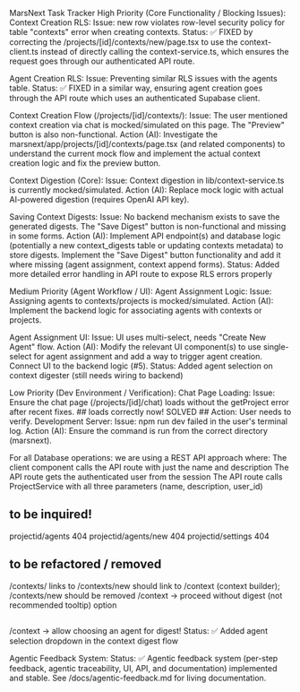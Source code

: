 MarsNext Task Tracker
High Priority (Core Functionality / Blocking Issues):
Context Creation RLS:
Issue: new row violates row-level security policy for table "contexts" error when creating contexts.
Status: ✅ FIXED by correcting the /projects/[id]/contexts/new/page.tsx to use the context-client.ts instead of directly calling the context-service.ts, which ensures the request goes through our authenticated API route.

Agent Creation RLS:
Issue: Preventing similar RLS issues with the agents table.
Status: ✅ FIXED in a similar way, ensuring agent creation goes through the API route which uses an authenticated Supabase client.

Context Creation Flow (/projects/[id]/contexts/):
Issue: The user mentioned context creation via chat is mocked/simulated on this page. The "Preview" button is also non-functional.
Action (AI): Investigate the marsnext/app/projects/[id]/contexts/page.tsx (and related components) to understand the current mock flow and implement the actual context creation logic and fix the preview button.

Context Digestion (Core):
Issue: Context digestion in lib/context-service.ts is currently mocked/simulated.
Action (AI): Replace mock logic with actual AI-powered digestion (requires OpenAI API key).

Saving Context Digests:
Issue: No backend mechanism exists to save the generated digests. The "Save Digest" button is non-functional and missing in some forms.
Action (AI): Implement API endpoint(s) and database logic (potentially a new context_digests table or updating contexts metadata) to store digests. Implement the "Save Digest" button functionality and add it where missing (agent assignment, context append forms).
Status: Added more detailed error handling in API route to expose RLS errors properly

Medium Priority (Agent Workflow / UI):
Agent Assignment Logic:
Issue: Assigning agents to contexts/projects is mocked/simulated.
Action (AI): Implement the backend logic for associating agents with contexts or projects.

Agent Assignment UI:
Issue: UI uses multi-select, needs "Create New Agent" flow.
Action (AI): Modify the relevant UI component(s) to use single-select for agent assignment and add a way to trigger agent creation. Connect UI to the backend logic (#5).
Status: Added agent selection on context digester (still needs wiring to backend)

Low Priority (Dev Environment / Verification):
Chat Page Loading:
Issue: Ensure the chat page (/projects/[id]/chat) loads without the getProject error after recent fixes. ## loads correctly now! SOLVED ##
Action: User needs to verify.
Development Server:
Issue: npm run dev failed in the user's terminal log.
Action (AI): Ensure the command is run from the correct directory (marsnext).

For all Database operations:
we are using a REST API approach where:
The client component calls the API route with just the name and description
The API route gets the authenticated user from the session
The API route calls ProjectService with all three parameters (name, description, user_id)

## to be inquired!
projectid/agents 404
projectid/agents/new 404
projectid/settings 404

## to be refactored / removed
/contexts/ links to /contexts/new should link to /context (context builder); /contexts/new should be removed
/context -> proceed without digest (not recommended tooltip) option

##
/context -> allow choosing an agent for digest!
Status: ✅ Added agent selection dropdown in the context digest flow

Agentic Feedback System:
Status: ✅ Agentic feedback system (per-step feedback, agentic traceability, UI, API, and documentation) implemented and stable. See /docs/agentic-feedback.md for living documentation.